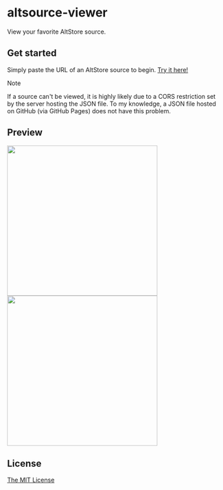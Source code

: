 # altsource-viewer
View your favorite AltStore source.

## Get started
Simply paste the URL of an AltStore source to begin. [Try it here!](https://therealfoxster.github.io/altsource-viewer/)

> [!NOTE]
> If a source can't be viewed, it is highly likely due to a CORS restriction set by the server hosting the JSON file. To my knowledge, a JSON file hosted on GitHub (via GitHub Pages) does not have this problem.

## Preview
<img src="https://github.com/therealFoxster/altsource-viewer/assets/77606385/b9eab1bc-c928-4cc3-a696-3ba87eae5786" width="350"><img src="https://github.com/therealFoxster/altsource-viewer/assets/77606385/755a4560-681c-4f3f-b0f8-4529bae851e6" width="350">


## License
[The MIT License](https://github.com/therealFoxster/altsource-viewer/blob/master/LICENSE.md)
